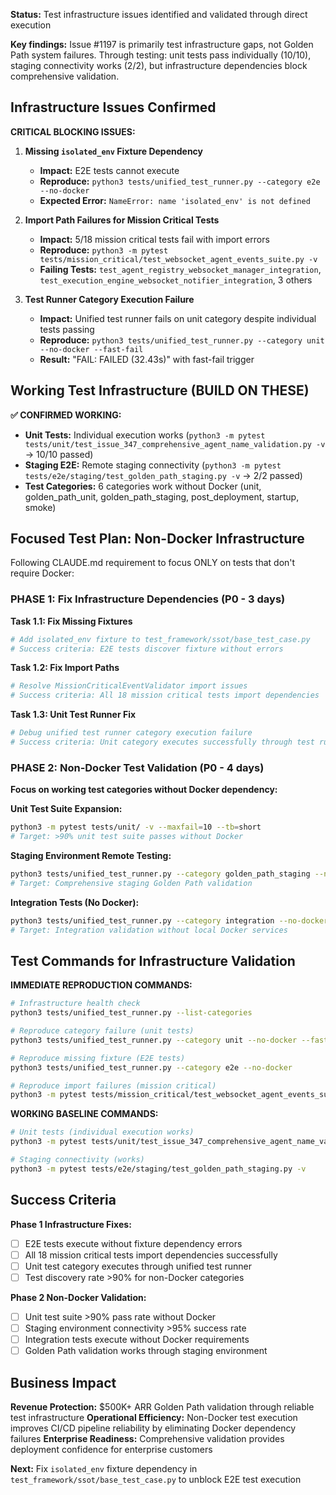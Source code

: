 **Status:** Test infrastructure issues identified and validated through direct execution

**Key findings:** Issue #1197 is primarily test infrastructure gaps, not Golden Path system failures. Through testing: unit tests pass individually (10/10), staging connectivity works (2/2), but infrastructure dependencies block comprehensive validation.

## Infrastructure Issues Confirmed

**CRITICAL BLOCKING ISSUES:**

1. **Missing `isolated_env` Fixture Dependency**
   - **Impact:** E2E tests cannot execute 
   - **Reproduce:** `python3 tests/unified_test_runner.py --category e2e --no-docker`
   - **Expected Error:** `NameError: name 'isolated_env' is not defined`

2. **Import Path Failures for Mission Critical Tests**  
   - **Impact:** 5/18 mission critical tests fail with import errors
   - **Reproduce:** `python3 -m pytest tests/mission_critical/test_websocket_agent_events_suite.py -v`
   - **Failing Tests:** `test_agent_registry_websocket_manager_integration`, `test_execution_engine_websocket_notifier_integration`, 3 others

3. **Test Runner Category Execution Failure**
   - **Impact:** Unified test runner fails on unit category despite individual tests passing
   - **Reproduce:** `python3 tests/unified_test_runner.py --category unit --no-docker --fast-fail`
   - **Result:** "FAIL: FAILED (32.43s)" with fast-fail trigger

## Working Test Infrastructure (BUILD ON THESE)

**✅ CONFIRMED WORKING:**
- **Unit Tests:** Individual execution works (`python3 -m pytest tests/unit/test_issue_347_comprehensive_agent_name_validation.py -v` → 10/10 passed)
- **Staging E2E:** Remote staging connectivity (`python3 -m pytest tests/e2e/staging/test_golden_path_staging.py -v` → 2/2 passed)  
- **Test Categories:** 6 categories work without Docker (unit, golden_path_unit, golden_path_staging, post_deployment, startup, smoke)

## Focused Test Plan: Non-Docker Infrastructure

Following CLAUDE.md requirement to focus ONLY on tests that don't require Docker:

### **PHASE 1: Fix Infrastructure Dependencies (P0 - 3 days)**

**Task 1.1: Fix Missing Fixtures**
```bash
# Add isolated_env fixture to test_framework/ssot/base_test_case.py
# Success criteria: E2E tests discover fixture without errors
```

**Task 1.2: Fix Import Paths** 
```bash
# Resolve MissionCriticalEventValidator import issues
# Success criteria: All 18 mission critical tests import dependencies
```

**Task 1.3: Unit Test Runner Fix**
```bash  
# Debug unified test runner category execution failure
# Success criteria: Unit category executes successfully through test runner
```

### **PHASE 2: Non-Docker Test Validation (P0 - 4 days)**

**Focus on working test categories without Docker dependency:**

**Unit Test Suite Expansion:**
```bash
python3 -m pytest tests/unit/ -v --maxfail=10 --tb=short
# Target: >90% unit test suite passes without Docker
```

**Staging Environment Remote Testing:**
```bash  
python3 tests/unified_test_runner.py --category golden_path_staging --no-docker
# Target: Comprehensive staging Golden Path validation
```

**Integration Tests (No Docker):**
```bash
python3 tests/unified_test_runner.py --category integration --no-docker
# Target: Integration validation without local Docker services  
```

## Test Commands for Infrastructure Validation

**IMMEDIATE REPRODUCTION COMMANDS:**
```bash
# Infrastructure health check
python3 tests/unified_test_runner.py --list-categories

# Reproduce category failure (unit tests)
python3 tests/unified_test_runner.py --category unit --no-docker --fast-fail

# Reproduce missing fixture (E2E tests)  
python3 tests/unified_test_runner.py --category e2e --no-docker

# Reproduce import failures (mission critical)
python3 -m pytest tests/mission_critical/test_websocket_agent_events_suite.py::AgentWebSocketIntegrationEnhancedTests -v
```

**WORKING BASELINE COMMANDS:**
```bash
# Unit tests (individual execution works)
python3 -m pytest tests/unit/test_issue_347_comprehensive_agent_name_validation.py -v

# Staging connectivity (works)
python3 -m pytest tests/e2e/staging/test_golden_path_staging.py -v
```

## Success Criteria

**Phase 1 Infrastructure Fixes:**
- [ ] E2E tests execute without fixture dependency errors
- [ ] All 18 mission critical tests import dependencies successfully  
- [ ] Unit test category executes through unified test runner
- [ ] Test discovery rate >90% for non-Docker categories

**Phase 2 Non-Docker Validation:**
- [ ] Unit test suite >90% pass rate without Docker
- [ ] Staging environment connectivity >95% success rate
- [ ] Integration tests execute without Docker requirements
- [ ] Golden Path validation works through staging environment

## Business Impact

**Revenue Protection:** $500K+ ARR Golden Path validation through reliable test infrastructure
**Operational Efficiency:** Non-Docker test execution improves CI/CD pipeline reliability by eliminating Docker dependency failures
**Enterprise Readiness:** Comprehensive validation provides deployment confidence for enterprise customers

**Next:** Fix `isolated_env` fixture dependency in `test_framework/ssot/base_test_case.py` to unblock E2E test execution